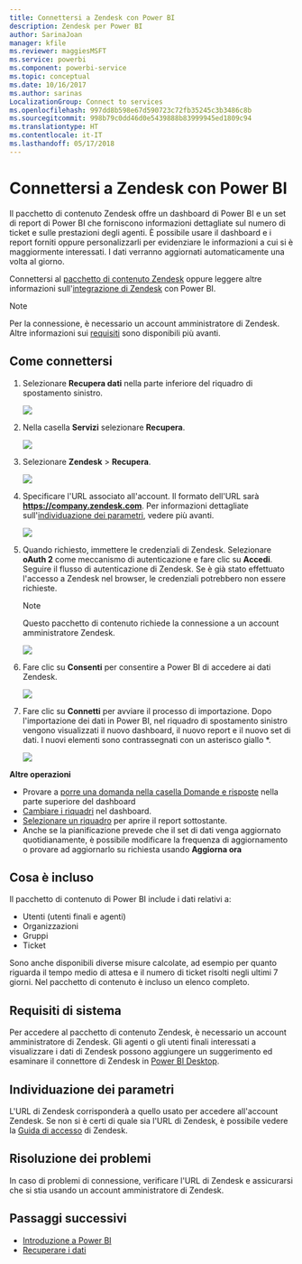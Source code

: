 ```yaml
---
title: Connettersi a Zendesk con Power BI
description: Zendesk per Power BI
author: SarinaJoan
manager: kfile
ms.reviewer: maggiesMSFT
ms.service: powerbi
ms.component: powerbi-service
ms.topic: conceptual
ms.date: 10/16/2017
ms.author: sarinas
LocalizationGroup: Connect to services
ms.openlocfilehash: 997dd8b598e67d590723c72fb35245c3b3486c8b
ms.sourcegitcommit: 998b79c0dd46d0e5439888b83999945ed1809c94
ms.translationtype: HT
ms.contentlocale: it-IT
ms.lasthandoff: 05/17/2018
---
```

# <a name="connect-to-zendesk-with-power-bi"></a>Connettersi a Zendesk con Power BI
Il pacchetto di contenuto Zendesk offre un dashboard di Power BI e un set di report di Power BI che forniscono informazioni dettagliate sul numero di ticket e sulle prestazioni degli agenti. È possibile usare il dashboard e i report forniti oppure personalizzarli per evidenziare le informazioni a cui si è maggiormente interessati.  I dati verranno aggiornati automaticamente una volta al giorno. 

Connettersi al [pacchetto di contenuto Zendesk](https://app.powerbi.com/getdata/services/zendesk) oppure leggere altre informazioni sull'[integrazione di Zendesk](https://powerbi.microsoft.com/integrations/zendesk) con Power BI.

>[!NOTE]
>Per la connessione, è necessario un account amministratore di Zendesk. Altre informazioni sui [requisiti](#Requirements) sono disponibili più avanti.

## <a name="how-to-connect"></a>Come connettersi
1. Selezionare **Recupera dati** nella parte inferiore del riquadro di spostamento sinistro.
   
   ![](media/service-connect-to-zendesk/pbi_getdata.png)
2. Nella casella **Servizi** selezionare **Recupera**.
   
   ![](media/service-connect-to-zendesk/pbi_getservices.png) 
3. Selezionare **Zendesk** \> **Recupera**.
   
   ![](media/service-connect-to-zendesk/zendesk.png)
4. Specificare l'URL associato all'account. Il formato dell'URL sarà **https://company.zendesk.com**. Per informazioni dettagliate sull'[individuazione dei parametri](#FindingParams), vedere più avanti.
   
   ![](media/service-connect-to-zendesk/pbi_zendeskconnect.png)
5. Quando richiesto, immettere le credenziali di Zendesk.  Selezionare **oAuth 2** come meccanismo di autenticazione e fare clic su **Accedi**. Seguire il flusso di autenticazione di Zendesk. Se è già stato effettuato l'accesso a Zendesk nel browser, le credenziali potrebbero non essere richieste.
   
   > [!NOTE]
   > Questo pacchetto di contenuto richiede la connessione a un account amministratore Zendesk. 
   > 
   > 
   
   ![](media/service-connect-to-zendesk/pbi_zendesksignin.png)
6. Fare clic su **Consenti** per consentire a Power BI di accedere ai dati Zendesk.
   
   ![](media/service-connect-to-zendesk/zendesk2.jpg)
7. Fare clic su **Connetti** per avviare il processo di importazione. Dopo l'importazione dei dati in Power BI, nel riquadro di spostamento sinistro vengono visualizzati il nuovo dashboard, il nuovo report e il nuovo set di dati. I nuovi elementi sono contrassegnati con un asterisco giallo \*.
   
   ![](media/service-connect-to-zendesk/pbi_zendeskdash.png)

**Altre operazioni**

* Provare a [porre una domanda nella casella Domande e risposte](power-bi-q-and-a.md) nella parte superiore del dashboard
* [Cambiare i riquadri](service-dashboard-edit-tile.md) nel dashboard.
* [Selezionare un riquadro](service-dashboard-tiles.md) per aprire il report sottostante.
* Anche se la pianificazione prevede che il set di dati venga aggiornato quotidianamente, è possibile modificare la frequenza di aggiornamento o provare ad aggiornarlo su richiesta usando **Aggiorna ora**

## <a name="whats-included"></a>Cosa è incluso
Il pacchetto di contenuto di Power BI include i dati relativi a:  

* Utenti (utenti finali e agenti)  
* Organizzazioni  
* Gruppi  
* Ticket  

Sono anche disponibili diverse misure calcolate, ad esempio per quanto riguarda il tempo medio di attesa e il numero di ticket risolti negli ultimi 7 giorni. Nel pacchetto di contenuto è incluso un elenco completo.

<a name="Requirements"></a>

## <a name="system-requirements"></a>Requisiti di sistema
Per accedere al pacchetto di contenuto Zendesk, è necessario un account amministratore di Zendesk. Gli agenti o gli utenti finali interessati a visualizzare i dati di Zendesk possono aggiungere un suggerimento ed esaminare il connettore di Zendesk in [Power BI Desktop](desktop-connect-to-data.md).

<a name="FindingParams"></a>

## <a name="finding-parameters"></a>Individuazione dei parametri
L'URL di Zendesk corrisponderà a quello usato per accedere all'account Zendesk. Se non si è certi di quale sia l'URL di Zendesk, è possibile vedere la [Guida di accesso](https://www.zendesk.com/login/) di Zendesk.

## <a name="troubleshooting"></a>Risoluzione dei problemi
In caso di problemi di connessione, verificare l'URL di Zendesk e assicurarsi che si stia usando un account amministratore di Zendesk.

## <a name="next-steps"></a>Passaggi successivi
* [Introduzione a Power BI](service-get-started.md)
* [Recuperare i dati](service-get-data.md)

